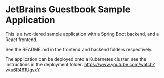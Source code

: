 JetBrains Guestbook Sample Application
======================================

This is a two-tiered sample application with a Spring Boot 
backend, and a React frontend. 

See the README.md in the frontend and backend folders 
respectively.

The application can be deployed onto a Kubernetes cluster,
see the instructions in the deployment folder.
https://www.youtube.com/watch?v=u6R461UgvxY
